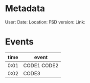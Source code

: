 # Metadata

User:
Date:
Location:
FSD version:
Link:

# Events

time | event
--- | ---
0:01 | CODE1 CODE2
0:02 | CODE3
